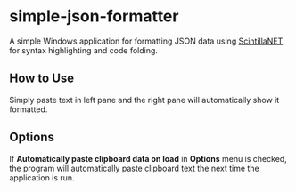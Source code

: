 # simple-json-formatter
A simple Windows application for formatting JSON data using [ScintillaNET](https://github.com/jacobslusser/ScintillaNET) for syntax highlighting and code folding.

## How to Use
Simply paste text in left pane and the right pane will automatically show it formatted.

## Options
If **Automatically paste clipboard data on load** in **Options** menu is checked, the program will automatically paste clipboard text the next time the application is run.
